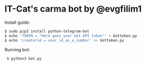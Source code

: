 # IT-Cat's carma bot by @evgfilim1

Install guide:
```sh
$ sudo pip3 install python-telegram-bot
$ echo 'TOKEN = "Here goes your bot API token"' > bottoken.py
$ echo 'creatorid = user_id_as_a_number' >> bottoken.py
```

Running bot:

``` $ python3 bot.py```
